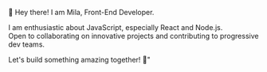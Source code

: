 <p>👋 Hey there! I am Mila, Front-End Developer.</p>

<p> I am enthusiastic about JavaScript, especially React and Node.js.</br>
Open to collaborating on innovative projects and contributing to progressive dev teams.</p>
<p>Let's build something amazing together! 🚀"</p>
